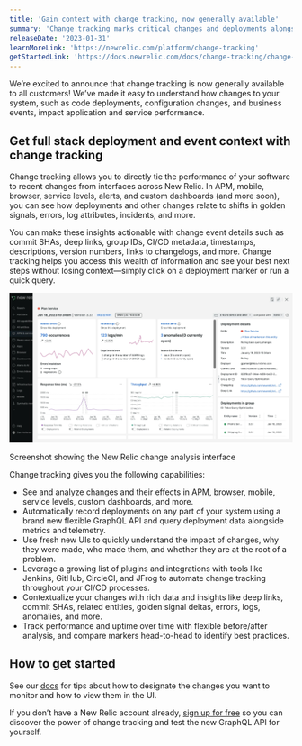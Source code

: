 ```yaml
---
title: 'Gain context with change tracking, now generally available'
summary: 'Change tracking marks critical changes and deployments alongside performance data—adding context to anomalies, issues, errors, and incidents.'
releaseDate: '2023-01-31'
learnMoreLink: 'https://newrelic.com/platform/change-tracking'
getStartedLink: 'https://docs.newrelic.com/docs/change-tracking/change-tracking-introduction/'
---
```



We’re excited to announce that change tracking is now generally available to all customers! We’ve made it easy to understand how changes to your system, such as code deployments, configuration changes, and business events, impact application and service performance.

## Get full stack deployment and event context with change tracking

Change tracking allows you to directly tie the performance of your software to recent changes from interfaces across New Relic. In APM, mobile, browser, service levels, alerts, and custom dashboards (and more soon), you can see how deployments and other changes relate to shifts in golden signals, errors, log attributes, incidents, and more.

You can make these insights actionable with change event details such as commit SHAs, deep links, group IDs, CI/CD metadata, timestamps, descriptions, version numbers, links to changelogs, and more. Change tracking helps you access this wealth of information and see your best next steps without losing context&mdash;simply click on a deployment marker or run a quick query.

![Screenshot showing the New Relic change analysis interface](./images/Change_Tracking_Analysis_Interface_Details_Page.webp "Screenshot showing the New Relic change analysis interface")
<figcaption>
Screenshot showing the New Relic change analysis interface
</figcaption>

Change tracking gives you the following capabilities:

* See and analyze changes and their effects in APM, browser, mobile, service levels, custom dashboards, and more.
* Automatically record deployments on any part of your system using a brand new flexible GraphQL API and query deployment data alongside metrics and telemetry.
* Use fresh new UIs to quickly understand the impact of changes, why they were made, who made them, and whether they are at the root of a problem.
* Leverage a growing list of plugins and integrations with tools like Jenkins, GitHub, CircleCI, and JFrog to automate change tracking throughout your CI/CD processes.
* Contextualize your changes with rich data and insights like deep links, commit SHAs, related entities, golden signal deltas, errors, logs, anomalies, and more.
* Track performance and uptime over time with flexible before/after analysis, and compare markers head-to-head to identify best practices.

## How to get started

See our [docs](https://docs.newrelic.com/docs/change-tracking/change-tracking-introduction/) for tips about how to designate the changes you want to monitor and how to view them in the UI.

If you don’t have a New Relic account already, [sign up for free](https://newrelic.com/signup) so you can discover the power of change tracking and test the new GraphQL API for yourself.
